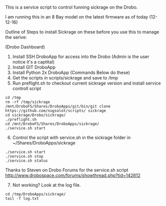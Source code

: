 This is a service script to control funning sickrage on the Drobo.

I am running this in an 8 Bay model on the latest firmware as of today (12-12-16)

Outline of Steps to install Sickrage on these before you use this to manage the serive:

(Drobo Dashboard)
1. Install SSH DroboApp for access into the Drobo (Admin is the user notice it's a captital)
2. Install GIT DroboApp
3. Install Python 2x DroboApp 
(Commands Below do these)
4. Get the scripts in scripts/sickrage and save to /tmp
5. Run preflight.sh to checkout current sickrage version and install service controll script
```
cd /tmp
rm -rf /tmp/sickrage
/mnt/DroboFS/Shares/DroboApps/git/bin/git clone https://github.com/nugsolot/scripts/ sickrage
cd sickrage/Drobo/sickrage/
./preflight.sh
cd /mnt/DroboFS/Shares/DroboApps/sickrage/
./service.sh start
```
6. Control the script with service.sh in the sickrage folder in ~/Shares/DroboApps/sickrage
```
./service.sh start
./service.sh stop
./service.sh status
```

Thanks to Steven on Drobo Forums for the service.sh script
http://www.drobospace.com/forums/showthread.php?tid=142812

7. Not working?  Look at the log file.
```
cd /tmp/DroboApps/sickrage/
tail -f log.txt
````

